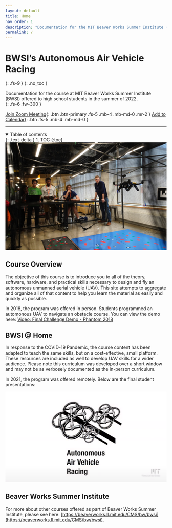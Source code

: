 ```yaml
---
layout: default
title: Home
nav_order: 1
description: "Documentation for the MIT Beaver Works Summer Institute (BWSI) Autonomous Air Vehicle Racing Course."
permalink: /
---
```


# BWSI’s Autonomous Air Vehicle Racing
{: .fs-9 }
{: .no_toc }

Documentation for the course at MIT Beaver Works Summer Institute (BWSI) offered to high school students in the summer of 2022.<br>
{: .fs-6 .fw-300 }

<!-- TODO: Give students password privately -->
[Join Zoom Meeting](){: .btn .btn-primary .fs-5 .mb-4 .mb-md-0 .mr-2 } [Add to Calendar](){: .btn .fs-5 .mb-4 .mb-md-0 }

---

<details open markdown="block">
  <summary>
    Table of contents
  </summary>
  {: .text-delta }
1. TOC
{:toc}
</details>

<div align="center"> 
    <img src="/assets/images/cover_photo.jpg" alt="Cover Photo" width="560" />
</div>

## Course Overview

The objective of this course is to introduce you to all of the theory, software, hardware, and practical skills necessary to design and fly an autonomous unmanned aerial vehicle (UAV). This site attempts to aggregate and organize all of that content to help you learn the material as easily and quickly as possible.

In 2018, the program was offered in person. Students programmed an automonous UAV to navigate an obstacle course. You can view the demo here: [Video: Final Challenge Demo - Phantom 2018](https://drive.google.com/open?id=1HsiDlrG2ZOzvFGZi6J3fCFllCGCw0ZoB)

## BWSI @ Home

In response to the COVID-19 Pandemic, the course content has been adapted to teach the same skills, but on a cost-effective, small platform. These resources are included as well to develop UAV skills for a wider audience. Please note this curriculum was developed over a short window and may not be as verbosely documented as the in-person curriculum.

In 2021, the program was offered remotely. Below are the final student presentations:

<div align="center"> 
  <a href="https://youtu.be/Z96mSpiJN-I" target="_blank" rel="noopener noreferrer" style= "text-decoration: none;">
    <img src="/assets/images/bwsi_virtual.png" alt="Cover Photo" width="560"/>
  </a> 
</div>

<!-- <div align="center"> 
  <iframe width="560" height="315" src="https://www.youtube.com/embed/Z96mSpiJN-I" title="YouTube video player" frameborder="0" allow="accelerometer; autoplay; clipboard-write; encrypted-media; gyroscope; picture-in-picture" allowfullscreen></iframe>
</div> -->

## Beaver Works Summer Institute

For more about other courses offered as part of Beaver Works Summer Institute, please see here: [https://beaverworks.ll.mit.edu/CMS/bw/bwsi](https://beaverworks.ll.mit.edu/CMS/bw/bwsi).